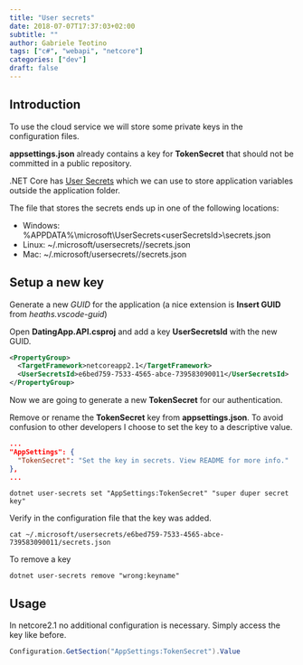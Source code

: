 ```yaml
---
title: "User secrets"
date: 2018-07-07T17:37:03+02:00
subtitle: ""
author: Gabriele Teotino
tags: ["c#", "webapi", "netcore"]
categories: ["dev"]
draft: false
---
```


<!--more-->

## Introduction

To use the cloud service we will store some private keys in the configuration files.

**appsettings.json** already contains a key for **TokenSecret** that should not be committed in a public repository.

.NET Core has [User Secrets](https://docs.microsoft.com/en-us/aspnet/core/security/app-secrets?view=aspnetcore-2.1&tabs=linux) which we can use to store application variables outside the application folder.

The file that stores the secrets ends up in one of the following locations:

- Windows: %APPDATA%\microsoft\UserSecrets\<userSecretsId>\secrets.json
- Linux: ~/.microsoft/usersecrets/<userSecretsId>/secrets.json
- Mac: ~/.microsoft/usersecrets/<userSecretsId>/secrets.json

## Setup a new key

Generate a new *GUID*  for the application (a nice extension is **Insert GUID** from *heaths.vscode-guid*)

Open **DatingApp.API.csproj** and add a key **UserSecretsId** with the new GUID.

```xml
<PropertyGroup>
  <TargetFramework>netcoreapp2.1</TargetFramework>
  <UserSecretsId>e6bed759-7533-4565-abce-739583090011</UserSecretsId>
</PropertyGroup>
```

Now we are going to generate a new **TokenSecret** for our authentication.

Remove or rename the **TokenSecret** key from **appsettings.json**. To avoid confusion to other developers I choose to set the key to a descriptive value.

```json
...
"AppSettings": {
  "TokenSecret": "Set the key in secrets. View README for more info."
},
...
```

```shell
dotnet user-secrets set "AppSettings:TokenSecret" "super duper secret key"
```

Verify in the configuration file that the key was added.

```shell
cat ~/.microsoft/usersecrets/e6bed759-7533-4565-abce-739583090011/secrets.json
```

To remove a key

```shell
dotnet user-secrets remove "wrong:keyname"
```

## Usage

In netcore2.1 no additional configuration is necessary. Simply access the key like before.

```c#
Configuration.GetSection("AppSettings:TokenSecret").Value
```
